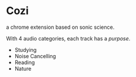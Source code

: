 # Cozi

a chrome extension based on sonic science.

With 4 audio categories, each track has a _purpose_.

* Studying
* Noise Cancelling
* Reading
* Nature